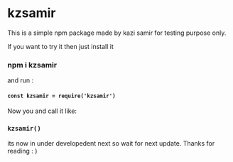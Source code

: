 # kzsamir



This is a simple npm package made by kazi samir for testing purpose only.

If you want to try it then just install it 


### npm i kzsamir


and run :

####  `const kzsamir = require('kzsamir')`

Now you and call it like:
### ` kzsamir() `


its now in under developedent next so wait for next update.  Thanks for reading : )
